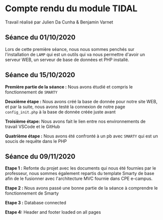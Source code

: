 # Compte rendu du module TIDAL
Travail réalisé par Julien Da Cunha & Benjamin Varnet <br/>

## Séance du 01/10/2020

Lors de cette première séance, nous nous sommes penchés sur l'installation de `LAMP` qui est un outils qui va nous permettre d'avoir un serveur WEB, un serveur de base de données et PHP installé. </br>

## Séance du 15/10/2020

**Première partie de la séance :** Nous avons étudié et compris le fonctionnement de `SMARTY` <br/>

**Deuxième étape :** Nous avons créé la base de donnée pour notre site WEB, et par la suite, nous avons testé la connexion de notre page `config_init.php` à la base de donnée créée juste avant </br>

**Troisième étape:** Nous avons fait le lien entre nos environnements de travail VSCode et le GitHub <br/>

**Quatrième étape :** Nous avons été confronté à un pb avec `SMARTY` qui est un soucis de requête dans le PHP <br/>

## Séance du 09/11/2020 

**Etape 1 :** Refonte du projet avec les documents qui nous été fournies par le professeur, nous sommes également repartis du template Smarty de base afin de le fusionner avec l'architecture MVC fournie dans CPE e-campus. <br/>

**Etape 2 :** Nous avons passé une bonne partie de la séance à comprendre le fonctionnement de Smarty <br/>

**Etape 3 :** Database connected <br/>

**Etape 4:** Header and footer loaded on all pages 
